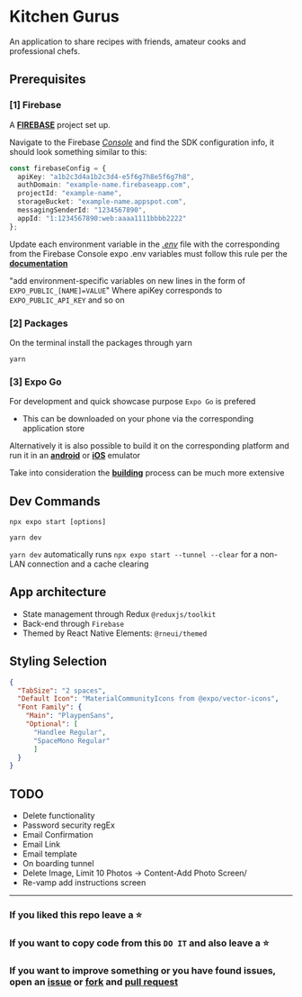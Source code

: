 # Kitchen Gurus

An application to share recipes with friends, amateur cooks and professional chefs.

## Prerequisites

### [1] Firebase

A [**FIREBASE**](https://firebase.google.com/docs) project set up.

Navigate to the Firebase [*Console*](https://console.firebase.google.com/u/0/) and find the SDK configuration info, it should look something similar to this:

```TypeScript
const firebaseConfig = {
  apiKey: "a1b2c3d4a1b2c3d4-e5f6g7h8e5f6g7h8",
  authDomain: "example-name.firebaseapp.com",
  projectId: "example-name",
  storageBucket: "example-name.appspot.com",
  messagingSenderId: "1234567890",
  appId: "1:1234567890:web:aaaa1111bbbb2222"
};
```

Update each environment variable in the [*.env*](./.env) file with the corresponding from the Firebase Console
expo .env variables must follow this rule per the [**documentation**](https://docs.expo.dev/guides/environment-variables/) 

"add environment-specific variables on new lines in the form of `EXPO_PUBLIC_[NAME]=VALUE`"
Where apiKey corresponds to `EXPO_PUBLIC_API_KEY` and so on

### [2] Packages

On the terminal install the packages through yarn  

```shell
yarn
```

### [3] Expo Go

For development and quick showcase purpose `Expo Go` is prefered

- This can be downloaded on your phone via the corresponding application store

Alternatively it is also possible to build it on the corresponding platform and run it in an [**android**](https://developer.android.com/studio) or [**iOS**](https://developer.apple.com/xcode/) emulator

Take into consideration the [**building**](https://docs.expo.dev/develop/development-builds/create-a-build/) process can be much more extensive

## Dev Commands

```shell
npx expo start [options]
```

```shell
yarn dev
```

`yarn dev` automatically runs `npx expo start --tunnel --clear` for a non-LAN connection and a cache clearing

## App architecture

- State management through Redux  `@reduxjs/toolkit`
- Back-end through `Firebase`
- Themed by React Native Elements: `@rneui/themed`

## Styling Selection

```json
{
  "TabSize": "2 spaces",
  "Default Icon": "MaterialCommunityIcons from @expo/vector-icons",
  "Font Family": {
    "Main": "PlaypenSans",
    "Optional": [
      "Handlee Regular",
      "SpaceMono Regular"
      ]
  }
}
```
  
## TODO

- Delete functionality
- Password security regEx
- Email Confirmation
- Email Link
- Email template
- On boarding tunnel
- Delete Image, Limit 10 Photos -> Content-Add Photo Screen/
- Re-vamp add instructions screen

---

### If you liked this repo leave a ⭐

### If you want to copy code from this `DO IT` and also leave a ⭐

### If you want to improve something or you have found issues, open an [issue](https://github.com/Pankeking/kitchen-gurus/issues) or [fork](https://github.com/Pankeking/kitchen-gurus/fork) and [pull request](https://github.com/Pankeking/kitchen-gurus/pulls)

